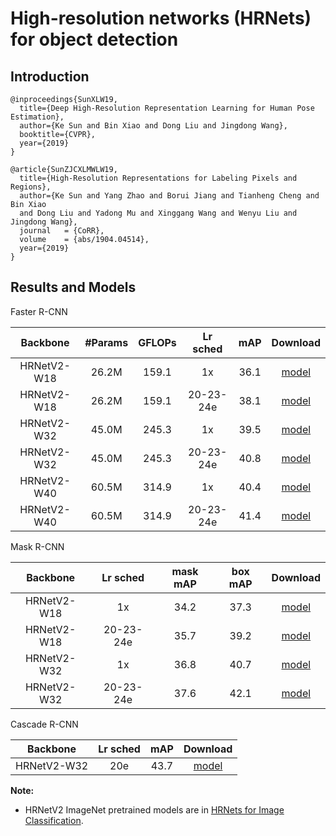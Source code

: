 # High-resolution networks (HRNets) for object detection

## Introduction

```
@inproceedings{SunXLW19,
  title={Deep High-Resolution Representation Learning for Human Pose Estimation},
  author={Ke Sun and Bin Xiao and Dong Liu and Jingdong Wang},
  booktitle={CVPR},
  year={2019}
}

@article{SunZJCXLMWLW19,
  title={High-Resolution Representations for Labeling Pixels and Regions},
  author={Ke Sun and Yang Zhao and Borui Jiang and Tianheng Cheng and Bin Xiao 
  and Dong Liu and Yadong Mu and Xinggang Wang and Wenyu Liu and Jingdong Wang},
  journal   = {CoRR},
  volume    = {abs/1904.04514},
  year={2019}
}
```

## Results and Models

Faster R-CNN

| Backbone|#Params|GFLOPs|Lr sched|mAP|Download|
| :--:|:--:|:--:|:--:|:--:|:--:|
| HRNetV2-W18 |26.2M|159.1| 1x | 36.1 | [model](https://s3.ap-northeast-2.amazonaws.com/open-mmlab/mmdetection/models/hrnet/faster_rcnn_hrnetv2_w18_fpn_1x_20190522-e368c387.pth)|
| HRNetV2-W18 |26.2M|159.1| 20-23-24e | 38.1 | [model](https://s3.ap-northeast-2.amazonaws.com/open-mmlab/mmdetection/models/hrnet/faster_rcnn_hrnetv2_w18_fpn_20_23_24e_20190522-ed3c0293.pth)|
| HRNetV2-W32 |45.0M|245.3| 1x | 39.5 | [model](https://s3.ap-northeast-2.amazonaws.com/open-mmlab/mmdetection/models/hrnet/faster_rcnn_hrnetv2_w32_fpn_1x_20190522-d22f1fef.pth)|
| HRNetV2-W32 |45.0M|245.3| 20-23-24e | 40.8 | [model](https://s3.ap-northeast-2.amazonaws.com/open-mmlab/mmdetection/models/hrnet/faster_rcnn_hrnetv2_w32_fpn_20_23_24e_20190522-2d67a5eb.pth)|
| HRNetV2-W40 |60.5M|314.9| 1x | 40.4 | [model](https://s3.ap-northeast-2.amazonaws.com/open-mmlab/mmdetection/models/hrnet/faster_rcnn_hrnetv2_w40_fpn_1x_20190522-30502318.pth)|
| HRNetV2-W40 |60.5M|314.9| 20-23-24e | 41.4 | [model](https://s3.ap-northeast-2.amazonaws.com/open-mmlab/mmdetection/models/hrnet/faster_rcnn_hrnetv2_w40_fpn_20_23_24e_20190522-050a7c7f.pth)|


Mask R-CNN

|Backbone|Lr sched|mask mAP|box mAP|Download|
|:--:|:--:|:--:|:--:|:--:|
| HRNetV2-W18 | 1x | 34.2 | 37.3 | [model](https://s3.ap-northeast-2.amazonaws.com/open-mmlab/mmdetection/models/hrnet/mask_rcnn_hrnetv2_w18_fpn_1x_20190522-c8ad459f.pth)|
| HRNetV2-W18 | 20-23-24e | 35.7 | 39.2 | [model](https://s3.ap-northeast-2.amazonaws.com/open-mmlab/mmdetection/models/hrnet/mask_rcnn_hrnetv2_w18_fpn_20_23_24e_20190522-5c11b7f2.pth)|
| HRNetV2-W32 | 1x | 36.8 | 40.7 | [model](https://s3.ap-northeast-2.amazonaws.com/open-mmlab/mmdetection/models/hrnet/mask_rcnn_hrnetv2_w32_fpn_1x_20190522-374aaa00.pth)|
| HRNetV2-W32 | 20-23-24e | 37.6 | 42.1 | [model](https://s3.ap-northeast-2.amazonaws.com/open-mmlab/mmdetection/models/hrnet/mask_rcnn_hrnetv2_w32_fpn_20_23_24e_20190522-4dd02a79.pth)|

Cascade R-CNN

|Backbone|Lr sched|mAP|Download|
|:--:|:--:|:--:|:--:|
| HRNetV2-W32 | 20e | 43.7 | [model](https://s3.ap-northeast-2.amazonaws.com/open-mmlab/mmdetection/models/hrnet/cascade_rcnn_hrnetv2_w32_fpn_20e_20190522-55bec4ee.pth)|

**Note:**

- HRNetV2 ImageNet pretrained models are in [HRNets for Image Classification](https://github.com/HRNet/HRNet-Image-Classification).
